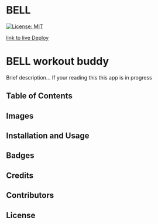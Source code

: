 # BELL
[![License: MIT](https://img.shields.io/badge/License-MIT-yellow.svg)](https://opensource.org/licenses/MIT)

[link to live Deploy](lol)




# BELL workout buddy


Brief description... If your reading this this app is in progress

## Table of Contents


## Images


## Installation and Usage

## Badges

## Credits

## Contributors

## License

